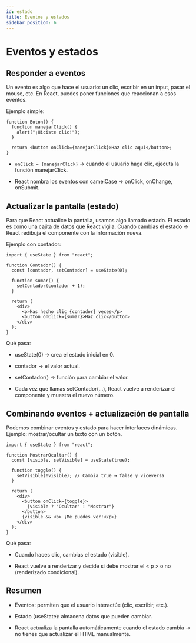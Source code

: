 ```yaml
---
id: estado
title: Eventos y estados
sidebar_position: 6
---
```


# Eventos y estados

## Responder a eventos

Un evento es algo que hace el usuario: un clic, escribir en un input, pasar el mouse, etc.
En React, puedes poner funciones que reaccionan a esos eventos.

Ejemplo simple:

```
function Boton() {
  function manejarClick() {
    alert("¡Hiciste clic!");
  }

  return <button onClick={manejarClick}>Haz clic aquí</button>;
}
```

- ```onClick = {manejarClick}``` → cuando el usuario haga clic, ejecuta la función manejarClick.

- React nombra los eventos con camelCase → onClick, onChange, onSubmit.


## Actualizar la pantalla (estado)

Para que React actualice la pantalla, usamos algo llamado estado.
El estado es como una cajita de datos que React vigila.
Cuando cambias el estado → React redibuja el componente con la información nueva.

Ejemplo con contador:

```
import { useState } from "react";

function Contador() {
  const [contador, setContador] = useState(0);

  function sumar() {
    setContador(contador + 1);
  }

  return (
    <div>
      <p>Has hecho clic {contador} veces</p>
      <button onClick={sumar}>Haz clic</button>
    </div>
  );
}
```
Qué pasa:

- useState(0) → crea el estado inicial en 0.

- contador → el valor actual.

- setContador() → función para cambiar el valor.

- Cada vez que llamas setContador(...), React vuelve a renderizar el componente y muestra el nuevo número.

## Combinando eventos + actualización de pantalla

Podemos combinar eventos y estado para hacer interfaces dinámicas.
Ejemplo: mostrar/ocultar un texto con un botón.

```
import { useState } from "react";

function MostrarOcultar() {
  const [visible, setVisible] = useState(true);

  function toggle() {
    setVisible(!visible); // Cambia true → false y viceversa
  }

  return (
    <div>
      <button onClick={toggle}>
        {visible ? "Ocultar" : "Mostrar"}
      </button>
      {visible && <p> ¡Me puedes ver!</p>}
    </div>
  );
}
```

Qué pasa:

- Cuando haces clic, cambias el estado (visible).

- React vuelve a renderizar y decide si debe mostrar el < p > o no (renderizado condicional).

## Resumen

- Eventos: permiten que el usuario interactúe (clic, escribir, etc.).

- Estado (useState): almacena datos que pueden cambiar.

- React actualiza la pantalla automáticamente cuando el estado cambia → no tienes que actualizar el HTML manualmente.